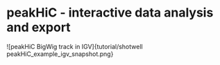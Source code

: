 # peakHiC - interactive data analysis and export

![peakHiC BigWig track in IGV]{tutorial/shotwell peakHiC_example_igv_snapshot.png}
